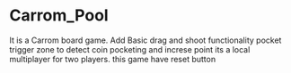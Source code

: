 # Carrom_Pool
It is a Carrom board game.
Add Basic drag and shoot functionality pocket trigger zone to detect coin pocketing and increse point
its a local multiplayer for two players.
this game have reset button

